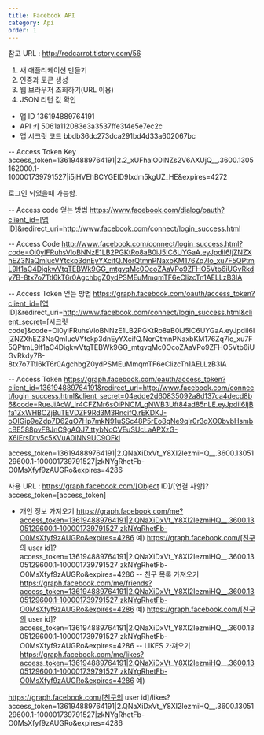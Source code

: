 ```yaml
---
title: Facebook API
category: Api
order: 1
---
```


참고 URL : http://redcarrot.tistory.com/56
1. 새 애플리케이션 만들기
2. 인증과 토큰 생성
3. 웹 브라우저 조회하기(URL 이용)
3. JSON 리턴 값 확인

- 앱 ID
136194889764191
- API 키
5061a112083e3a3537ffe3f4e5e7ec2c
- 앱 시크릿 코드
bbdb36dc273dca291bd4d33a602067bc

-- Access Token Key
access_token=136194889764191|2.2_xUFhalO0lNZs2V6AXUjQ__.3600.1305162000.1-100001739791527|i5jHVEhBCYGEID9Ixdm5kgUZ_HE&expires=4272

로그인 되었을때 가능함.

-- Access code 얻는 방법 
https://www.facebook.com/dialog/oauth?client_id=[앱 ID]&redirect_uri=http://www.facebook.com/connect/login_success.html

-- Access Code
http://www.facebook.com/connect/login_success.html?code=Oi0ylFRuhsVloBNNzE1LB2PGKtRo8aB0iJ5IC6UYGaA.eyJpdiI6IjZNZXhEZ3NaQmlucVYtckp3dnEyYXcifQ.NorQtmnPNaxbKM176Zq7lo_xu7F5QPtmL9lf1aC4DigkwVtgTEBWk9GG_mtgvqMc0OcoZAaVPo9ZFHO5Vtb6iUGvRkdy7B-8tx7o7TtI6kT6r0AgchbgZ0ydPSMEuMmqmTF6eClizcTn1AELLzB3IA

-- Access Token 얻는 방법
https://graph.facebook.com/oauth/access_token?client_id=[앱 ID]&redirect_uri=http://www.facebook.com/connect/login_success.html&client_secret=[시크릿 code]&code=Oi0ylFRuhsVloBNNzE1LB2PGKtRo8aB0iJ5IC6UYGaA.eyJpdiI6IjZNZXhEZ3NaQmlucVYtckp3dnEyYXcifQ.NorQtmnPNaxbKM176Zq7lo_xu7F5QPtmL9lf1aC4DigkwVtgTEBWk9GG_mtgvqMc0OcoZAaVPo9ZFHO5Vtb6iUGvRkdy7B-8tx7o7TtI6kT6r0AgchbgZ0ydPSMEuMmqmTF6eClizcTn1AELLzB3IA

-- Access Token
https://graph.facebook.com/oauth/access_token?client_id=136194889764191&redirect_uri=http://www.facebook.com/connect/login_success.html&client_secret=04edde2d60835092a8d137ca4decd8b6&code=RueJiAcW_Ir4CFZMr6sOiPNCM_gNWB3Uft84ad85nLE.eyJpdiI6IjBfa1ZxWHBCZjBuTEVDZF9Rd3M3RncifQ.rEKDKJ-oOIGip9eZdp7D62qO7Hp7mkN91uSSc48P5rEo8gNe9qIr0r3qXO0bvbHsmbcBE588pvF8JnC9gAQJ7_ttybNcCVEuSUcLaAPXzG-X6iErsDtv5c5KVuA0iNN9UC9OFkl


access_token=136194889764191|2.QNaXiDxVt_Y8XI2IezmiHQ__.3600.1305129600.1-100001739791527|zkNYgRhetFb-O0MsXfyf9zAUGRo&expires=4286



사용 URL : https://graph.facebook.com/[Object ID]/[연결 사항]?access_token=[access_token]

- 개인 정보 가져오기
https://graph.facebook.com/me?access_token=136194889764191|2.QNaXiDxVt_Y8XI2IezmiHQ__.3600.1305129600.1-100001739791527|zkNYgRhetFb-O0MsXfyf9zAUGRo&expires=4286
예)
https://graph.facebook.com/[친구의 user id]?access_token=136194889764191|2.QNaXiDxVt_Y8XI2IezmiHQ__.3600.1305129600.1-100001739791527|zkNYgRhetFb-O0MsXfyf9zAUGRo&expires=4286
-- 친구 목록 가져오기
https://graph.facebook.com/me/friends?access_token=136194889764191|2.QNaXiDxVt_Y8XI2IezmiHQ__.3600.1305129600.1-100001739791527|zkNYgRhetFb-O0MsXfyf9zAUGRo&expires=4286
예)
https://graph.facebook.com/[친구의 user id]?access_token=136194889764191|2.QNaXiDxVt_Y8XI2IezmiHQ__.3600.1305129600.1-100001739791527|zkNYgRhetFb-O0MsXfyf9zAUGRo&expires=4286
-- LIKES 가져오기
https://graph.facebook.com/me/likes?access_token=136194889764191|2.QNaXiDxVt_Y8XI2IezmiHQ__.3600.1305129600.1-100001739791527|zkNYgRhetFb-O0MsXfyf9zAUGRo&expires=4286
예)

https://graph.facebook.com/[친구의 user id]/likes?access_token=136194889764191|2.QNaXiDxVt_Y8XI2IezmiHQ__.3600.1305129600.1-100001739791527|zkNYgRhetFb-O0MsXfyf9zAUGRo&expires=4286